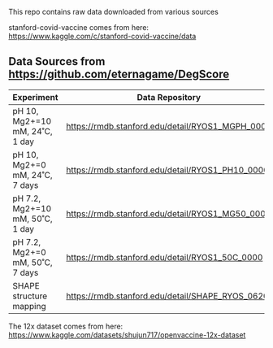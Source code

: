 This repo contains raw data downloaded from various sources

stanford-covid-vaccine comes from here: https://www.kaggle.com/c/stanford-covid-vaccine/data

## Data Sources from https://github.com/eternagame/DegScore

| Experiment  | Data Repository |
| ----------- | ----------- |
| pH 10, Mg2+=10 mM, 24˚C, 1 day | https://rmdb.stanford.edu/detail/RYOS1_MGPH_0000 |
| pH 10, Mg2+=0 mM, 24˚C, 7 days | https://rmdb.stanford.edu/detail/RYOS1_PH10_0000 |
| pH 7.2, Mg2+=10 mM, 50˚C, 1 day | https://rmdb.stanford.edu/detail/RYOS1_MG50_0000 |
| pH 7.2, Mg2+=0 mM, 50˚C, 7 days | https://rmdb.stanford.edu/detail/RYOS1_50C_0000 |
| SHAPE structure mapping   | https://rmdb.stanford.edu/detail/SHAPE_RYOS_0620  |

The 12x dataset comes from here: https://www.kaggle.com/datasets/shujun717/openvaccine-12x-dataset
